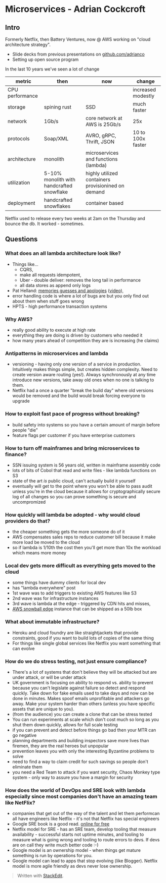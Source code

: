 
# Microservices - Adrian Cockcroft

## Intro

Formerly Netflix, then Battery Ventures, now @ AWS working on "cloud architecture strategy".

- Slide decks from previous presentations on [github.com/adrianco](https://github.com/adrianco)
- Setting up open source program

In the last 10 years we've seen a lot of change

metric|then|now|change
---|---|---|---
CPU performance | | | increased modestly
storage | spining rust | SSD | much faster
network | 1Gb/s | core network at AWS is 25Gb/s | 25x
protocols | Soap/XML | AVRO, gRPC, Thrift, JSON | 10 to 100x faster
architecture | monolith | microservices and functions (lambda) |
utilization | 5-10% monolith with handcrafted snowflake | highly utilized containers provisionined on demand
deployment | handcrafted snowflakes | container based | 

Netflix used to release every two weeks at 2am on the Thursday and bounce the db.  It worked - sometimes.

## Questions

### What does an all lambda architecture look like?
- Things like...
	- CQRS,
	- make all requests idempotent, 
	- Uber - double deliver: removes the long tail in performance
	- all data stores as append only logs
- Pat Helland: [memories guesses and apologies](https://blogs.msdn.microsoft.com/pathelland/2007/05/15/memories-guesses-and-apologies/) ([video](https://channel9.msdn.com/Shows/ARCast.TV/ARCastTV-Pat-Helland-on-Memories-Guesses-and-Apologies)),
- error handling code is where a lot of bugs are but you only find out about them when stuff goes wrong
- HPTS - high performance transaction systems

### Why AWS?
- really good ability to execute at high rate
- everything they are doing is driven by customers who needed it
- how many years ahead of competition they are is increasing (he claims)

### Antipatterns in microservices and lambda
- versioning - having only one version of a service in production.  Intuitively makes things simple, but creates hidden complexity.  Need to create version aware routing (yes!). Always synchronously at any time introduce new versions, take away old ones when no one is talking to them.
- Netflix had a once a quarter "break the build day" where old versions would be removed and the build would break forcing everyone to upgrade

### How to exploit fast pace of progress without breaking?
- build safety into systems so you have a certain amount of margin before people "die"
- feature flags per customer if you have enterprise customers

### How to turn off mainframes and bring microservices to finance?
- SSN issuing system is 56 years old, written in mainframe assembly code
- lots of bits of Cobol that read and write files - like lambda functions on S3
- state of the art *is* public cloud, can't actually build it yourself
- eventually will get to the point where you won't be able to pass audit unless you're in the cloud because it allows for cryptographically secure log of all changes so you can prove something is secure and uncompromized

### How quickly will lambda be adopted - why would cloud providers do that?
- the cheaper something gets the more someone do of it
- AWS compensates sales reps to reduce customer bill because it make more load be moved to the cloud
- so if lambda is 1/10th the cost then you'll get more than 10x the workload which means more money

### Local dev gets more difficult as everything gets moved to the cloud
- some things have dummy clients for local dev
- has "lambda everywhere" post
- 1st wave was to add triggers to existing AWS features like S3
- 2nd wave was for infrastructure instances
- 3rd wave is lambda at the edge - triggered by CDN hits and misses, 
- [AWS snowball edge](https://aws.amazon.com/snowball-edge/) instance that can be shipped as a 50lb box

### What about immutable infrastructure?
- Heroku and cloud foundry are like straightjackets that provide constraints, good if you want to build lots of copies of the same thing
- For things like single global services like Netflix you want something that can evolve

### How do we do stress testing, not just ensure compliance?
- There's a lot of systems that don't believe they will be attacked but are under attack, or will be under attack
- UK government is focusing on ability to respond vs. ability to prevent because you can't legislate against failure so detect and respond quickly.  Take down for fake emails used to take days and now can be done in minutes.  Makes spoof emails unprofitable and attackers go away.  Make your system harder than others (unless you have specific assets that are unique to you).
- (from the audience) you can create a clone that can be stress tested 
- You can run experiments at scale which don't cost much so long as you shut them down quickly, allows for full scale testing
- if you can prevent and detect before things go bad then your MTR can go negative
- planning departments and building inspectors save more lives than firemen, they are the real heroes but unpopular
- prevention leaves you with only the interesting Byzantine problems to solve
- need to find a way to claim credit for such savings so people don't eliminate them
- you need a Red Team to attack if you want security, Chaos Monkey type system - only way to assure you have a margin for security

### How does the world of DevOps and SRE look with lambda especially since most companies don't have an amazing team like NetFlix?
- companies that get out of the way of the talent and let them performcan all have engineers like Netflix - it's not that Netflix has special engineers
- Google SRE book is a good read. [online for free](https://landing.google.com/sre/book.html)
- Netflix model for SRE - has an SRE team, develop tooling that measure availability - successful starts not uptime minutes, and tooling to measure what is going wrong and tooling to route errors to devs.  If devs are on call they write much better code :-) 
- Google model is an ownership model - when things get mature something is run by operations for you.  
- Google model can lead to apps that stop evolving (like Blogger). Netflix model is more agile friendly as devs never lose ownership.


> Written with [StackEdit](https://stackedit.io/).
